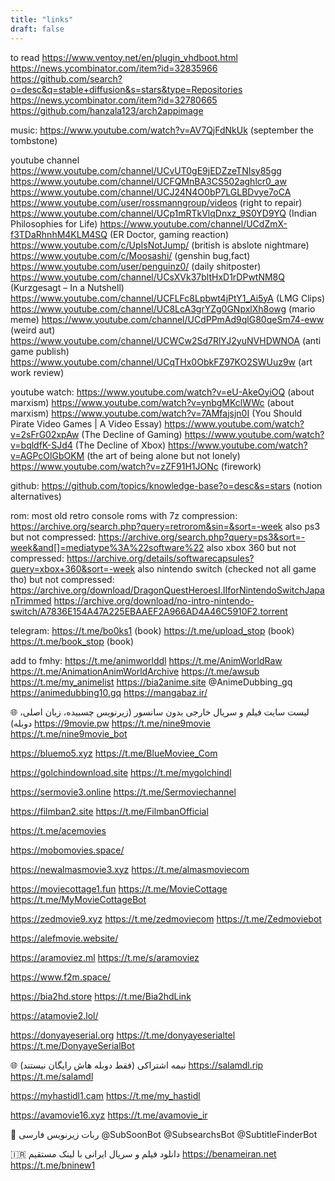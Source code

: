 ```yaml
---
title: "links"
draft: false
---
```


to read
https://www.ventoy.net/en/plugin_vhdboot.html
https://news.ycombinator.com/item?id=32835966
https://github.com/search?o=desc&q=stable+diffusion&s=stars&type=Repositories
https://news.ycombinator.com/item?id=32780665
https://github.com/hanzala123/arch2appimage


music:
https://www.youtube.com/watch?v=AV7QjFdNkUk
(september the tombstone)

youtube channel
https://www.youtube.com/channel/UCvUT0gE9jEDZzeTNIsy85gg
https://www.youtube.com/channel/UCFQMnBA3CS502aghlcr0_aw
https://www.youtube.com/channel/UCJ24N4O0bP7LGLBDvye7oCA
https://www.youtube.com/user/rossmanngroup/videos (right to repair)
https://www.youtube.com/channel/UCp1mRTkVlqDnxz_9S0YD9YQ (Indian Philosophies for Life)
https://www.youtube.com/channel/UCdZmX-f3TDaRhnhM4KLM4SQ (ER Doctor, gaming reaction)
https://www.youtube.com/c/UpIsNotJump/ (british is abslote nightmare)
https://www.youtube.com/c/Moosashi/ (genshin bug,fact)
https://www.youtube.com/user/penguinz0/ (daily shitposter)
https://www.youtube.com/channel/UCsXVk37bltHxD1rDPwtNM8Q (Kurzgesagt – In a Nutshell)
https://www.youtube.com/channel/UCFLFc8Lpbwt4jPtY1_Ai5yA (LMG Clips)
https://www.youtube.com/channel/UC8LcA3grYZg0GNpxlXh8owg (mario meme)
https://www.youtube.com/channel/UCdPPmAd9qlG80qeSm74-eww (weird aut)
https://www.youtube.com/channel/UCWCw2Sd7RlYJ2yuNVHDWNOA (anti game publish)
https://www.youtube.com/channel/UCqTHx0ObkFZ97KO2SWUuz9w (art work review)

youtube watch:
https://www.youtube.com/watch?v=eU-AkeOyiOQ (about marxism)
https://www.youtube.com/watch?v=ynbgMKclWWc (about marxism)
https://www.youtube.com/watch?v=7AMfajsjn0I (You Should Pirate Video Games | A Video Essay)
https://www.youtube.com/watch?v=2sFrG02xpAw (The Decline of Gaming)
https://www.youtube.com/watch?v=bqldfK-SJd4 (The Decline of Xbox)
https://www.youtube.com/watch?v=AGPcOlGbOKM (the art of being alone but not lonely)
https://www.youtube.com/watch?v=zZF91H1JONc (firework)

github:
https://github.com/topics/knowledge-base?o=desc&s=stars (notion alternatives)

rom:
most old retro console roms with 7z compression: 
https://archive.org/search.php?query=retrorom&sin=&sort=-week
also ps3 but not compressed: 
https://archive.org/search.php?query=ps3&sort=-week&and[]=mediatype%3A%22software%22
also xbox 360 but not compressed:
https://archive.org/details/softwarecapsules?query=xbox+360&sort=-week
also nintendo switch (checked not all game tho) but not compressed:
https://archive.org/download/DragonQuestHeroesI.IIforNintendoSwitchJapanTrimmed
https://archive.org/download/no-intro-nintendo-switch/A7836E154A47A225EBAAEF2A966AD4A46C5910F2.torrent

telegram:
https://t.me/bo0ks1 (book)
https://t.me/upload_stop (book)
https://t.me/book_stop (book)

add to fmhy:
https://t.me/animworlddl
https://t.me/AnimWorldRaw
https://t.me/AnimationAnimWorldArchive
https://t.me/awsub
https://t.me/my_animelist
https://bia2anime.site
@AnimeDubbing_gq
https://animedubbing10.gq
https://mangabaz.ir/

🌐 لیست سایت فیلم و سریال خارجی بدون سانسور (زیرنویس چسبیده، زبان اصلی، دوبله)
https://9movie.pw
https://t.me/nine9movie
https://t.me/nine9movie_bot

https://bluemo5.xyz
https://t.me/BlueMoviee_Com

https://golchindownload.site
https://t.me/mygolchindl

https://sermovie3.online
https://t.me/Sermoviechannel



https://filmban2.site
https://t.me/FilmbanOfficial

https://t.me/acemovies

https://mobomovies.space/

https://newalmasmovie3.xyz
https://t.me/almasmoviecom

https://moviecottage1.fun
https://t.me/MovieCottage
https://t.me/MyMovieCottageBot

https://zedmovie9.xyz
https://t.me/zedmoviecom
https://t.me/Zedmoviebot

https://alefmovie.website/

https://aramoviez.ml
https://t.me/s/aramoviez

https://www.f2m.space/

https://bia2hd.store
https://t.me/Bia2hdLink

https://atamovie2.lol/

https://donyayeserial.org
https://t.me/donyayeserialtel
https://t.me/DonyayeSerialBot


🌐 نیمه اشتراکی (فقط دوبله هاش رایگان نیستند)
https://salamdl.rip
https://t.me/salamdl

https://myhastidl1.cam
https://t.me/my_hastidl

https://avamovie16.xyz
https://t.me/avamovie_ir

🤖 ربات زیرنویس فارسی
@SubSoonBot
@SubsearchsBot
@SubtitleFinderBot

🇮🇷 دانلود فیلم و سریال ایرانی با لینک مستقیم
https://benameiran.net
https://t.me/bninew1

